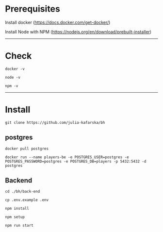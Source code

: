 # Prerequisites
Install docker (https://docs.docker.com/get-docker/)

Install Node with NPM (https://nodejs.org/en/download/prebuilt-installer)

---
# Check
`docker -v`

`node -v`

`npm -v`

---
# Install

`git clone https://github.com/julia-kafarska/bh`

## postgres
`docker pull postgres`

`docker run --name players-be -e POSTGRES_USER=postgres -e POSTGRES_PASSWORD=postgres -e POSTGRES_DB=players -p 5432:5432 -d postgres`

## Backend
`cd ./bh/back-end`

`cp .env.example .env`

`npm install`

`npm setup`

`npm run start`